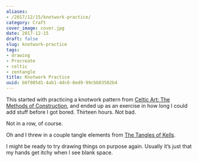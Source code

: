 ```yaml
---
aliases:
- /2017/12/15/knotwork-practice/
category: Craft
cover_image: cover.jpg
date: 2017-12-15
draft: false
slug: knotwork-practice
tags:
- drawing
- Procreate
- celtic
- zentangle
title: Knotwork Practice
uuid: b6f805d1-4ab1-4dc6-8ed9-99cbb03502b4
---
```


[Celtic Art: The Methods of Construction]: https://www.goodreads.com/book/show/618205.Celtic_Art

This started with practicing a knotwork pattern from [Celtic Art: The Methods of
Construction][], and ended up as an exercise in how long I could add stuff
before I got bored. Thirteen hours. Not bad.

Not in a row, of course.

[The Tangles of Kells]: https://www.goodreads.com/book/show/26311641-the-tangles-of-kells

Oh and I threw in a couple tangle elements from [The Tangles of Kells][].

I might be ready to try drawing things on purpose again. Usually it’s just that
my hands get itchy when I see blank space.